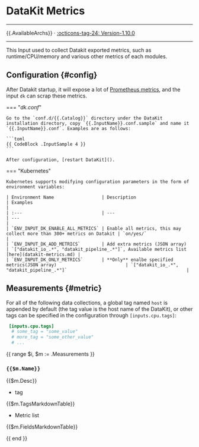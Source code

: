 # DataKit Metrics

---

{{.AvailableArchs}} · [:octicons-tag-24: Version-1.10.0](changelog.md#cl-1.10.0)

---

This Input used to collect Datakit exported metrics, such as runtime/CPU/memory and various other metrics of each modules.

## Configuration {#config}

After Datakit startup, it will expose a lot of [Prometheus metrics](datakit-metrics.md), and the input `dk` can scrap
these metrics.

<!-- markdownlint-disable MD046 -->
=== "*dk.conf*"

    
    Go to the `conf.d/{{.Catalog}}` directory under the DataKit installation directory, copy `{{.InputName}}.conf.sample` and name it `{{.InputName}}.conf`. Examples are as follows:

    ```toml
    {{ CodeBlock .InputSample 4 }}
    ```

    After configuration, [restart DataKit]().

=== "Kubernetes"

    Kubernetes supports modifying configuration parameters in the form of environment variables:

    | Environment Name                  | Description                                                            | Examples                                                                               |
    | :---                              | ---                                                                    | ---                                                                                    |
    | `ENV_INPUT_DK_ENABLE_ALL_METRICS` | Enable all metrics, this may collect more than 300+ metrics on Datakit | `on/yes/`                                                                              |
    | `ENV_INPUT_DK_ADD_METRICS`        | Add extra metrics (JSON array)                                         | `["datakit_io_.*", "datakit_pipeline_.*"]`, Available metrics list [here](datakit-metrics.md) |
    | `ENV_INPUT_DK_ONLY_METRICS`       | **Only** enalbe specified metrics(JSON array)                          | `["datakit_io_.*", "datakit_pipeline_.*"]`                                             |
<!-- markdownlint-enable -->

## Measurements {#metric}

For all of the following data collections, a global tag named `host` is appended by default (the tag value is the host name of the DataKit), or other tags can be specified in the configuration through `[inputs.cpu.tags]`:

``` toml
 [inputs.cpu.tags]
  # some_tag = "some_value"
  # more_tag = "some_other_value"
  # ...
```

{{ range $i, $m := .Measurements }}

### `{{$m.Name}}`

{{$m.Desc}}

- tag

{{$m.TagsMarkdownTable}}

- Metric list

{{$m.FieldsMarkdownTable}}

{{ end }}
